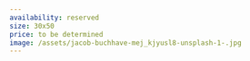 ```yaml
---
availability: reserved
size: 30x50
price: to be determined
image: /assets/jacob-buchhave-mej_kjyusl8-unsplash-1-.jpg
---
```

